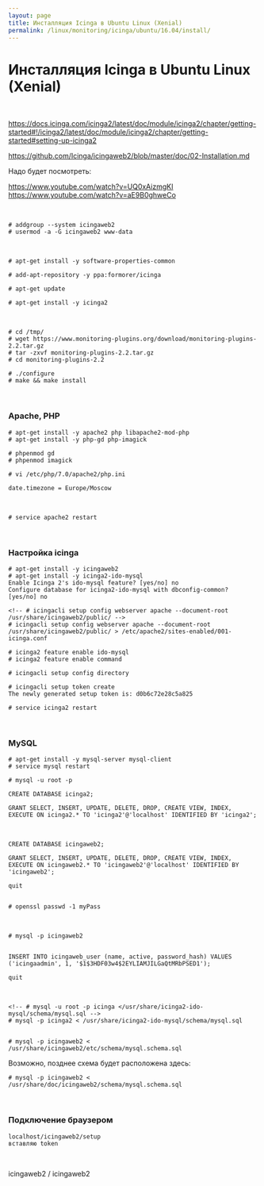 ```yaml
---
layout: page
title: Инсталляция Icinga в Ubuntu Linux (Xenial)
permalink: /linux/monitoring/icinga/ubuntu/16.04/install/
---
```


# Инсталляция Icinga в Ubuntu Linux (Xenial)

<br/>

https://docs.icinga.com/icinga2/latest/doc/module/icinga2/chapter/getting-started#!/icinga2/latest/doc/module/icinga2/chapter/getting-started#setting-up-icinga2

https://github.com/Icinga/icingaweb2/blob/master/doc/02-Installation.md



Надо будет посмотреть:  

https://www.youtube.com/watch?v=UQ0xAizmgKI
https://www.youtube.com/watch?v=aE9B0ghweCo

<br/>


    # addgroup --system icingaweb2
    # usermod -a -G icingaweb2 www-data

<br/>

    # apt-get install -y software-properties-common

    # add-apt-repository -y ppa:formorer/icinga

    # apt-get update

    # apt-get install -y icinga2

<br/>

    # cd /tmp/
    # wget https://www.monitoring-plugins.org/download/monitoring-plugins-2.2.tar.gz
    # tar -zxvf monitoring-plugins-2.2.tar.gz
    # cd monitoring-plugins-2.2

    # ./configure
    # make && make install


<br/>

### Apache, PHP

    # apt-get install -y apache2 php libapache2-mod-php
    # apt-get install -y php-gd php-imagick

    # phpenmod gd
    # phpenmod imagick

    # vi /etc/php/7.0/apache2/php.ini

    date.timezone = Europe/Moscow

<br/>

    # service apache2 restart


<br/>

### Настройка icinga

    # apt-get install -y icingaweb2
    # apt-get install -y icinga2-ido-mysql
    Enable Icinga 2's ido-mysql feature? [yes/no] no
    Configure database for icinga2-ido-mysql with dbconfig-common? [yes/no] no

    <!-- # icingacli setup config webserver apache --document-root /usr/share/icingaweb2/public/ -->
    # icingacli setup config webserver apache --document-root /usr/share/icingaweb2/public/ > /etc/apache2/sites-enabled/001-icinga.conf

    # icinga2 feature enable ido-mysql
    # icinga2 feature enable command

    # icingacli setup config directory

    # icingacli setup token create    
    The newly generated setup token is: d0b6c72e28c5a825

    # service icinga2 restart





<br/>

### MySQL

    # apt-get install -y mysql-server mysql-client
    # service mysql restart

    # mysql -u root -p

    CREATE DATABASE icinga2;

    GRANT SELECT, INSERT, UPDATE, DELETE, DROP, CREATE VIEW, INDEX, EXECUTE ON icinga2.* TO 'icinga2'@'localhost' IDENTIFIED BY 'icinga2';


<br/>

    CREATE DATABASE icingaweb2;

    GRANT SELECT, INSERT, UPDATE, DELETE, DROP, CREATE VIEW, INDEX, EXECUTE ON icingaweb2.* TO 'icingaweb2'@'localhost' IDENTIFIED BY 'icingaweb2';

    quit


    # openssl passwd -1 myPass


 <br/>

    # mysql -p icingaweb2


    INSERT INTO icingaweb_user (name, active, password_hash) VALUES ('icingaadmin', 1, '$1$3HDF03w4$2EYLIAMJILGaQtMRbPSED1');

    quit


<br/>

    <!-- # mysql -u root -p icinga </usr/share/icinga2-ido-mysql/schema/mysql.sql -->
    # mysql -p icinga2 < /usr/share/icinga2-ido-mysql/schema/mysql.sql


    # mysql -p icingaweb2 < /usr/share/icingaweb2/etc/schema/mysql.schema.sql


Возможно, позднее схема будет расположена здесь:

    # mysql -p icingaweb2 < /usr/share/doc/icingaweb2/schema/mysql.schema.sql

<!--

<br/>

    # vi /etc/icingaweb2/resources.ini


{% highlight text %}

[icingaweb2]
type                = "db"
db                  = "mysql"
host                = "localhost"
port                = "3306"
dbname              = "icingaweb2"
username            = "icingaweb2"
password            = "icingaweb2"


[icinga2]
type                = "db"
db                  = "mysql"
host                = "localhost"
port                = "3306"
dbname              = "icinga2"
username            = "icinga2"
password            = "icinga2"

{% endhighlight %}


icingaweb_group

    https://raw.githubusercontent.com/Icinga/icingaweb2/master/etc/schema/mysql.schema.sql
 -->


<br/>

### Подключение браузером

    localhost/icingaweb2/setup
    вставляю token

<br/>


icingaweb2 / icingaweb2
